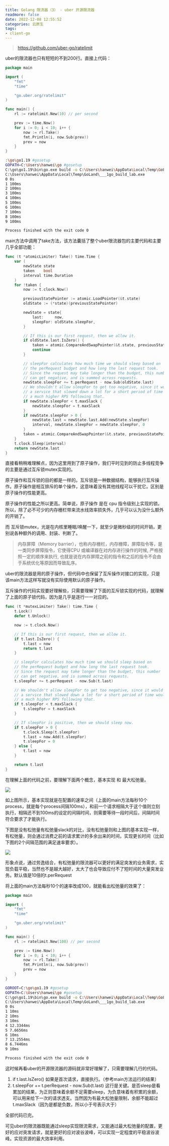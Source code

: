 ```yaml
---
title: Golang 限流器（3） - uber 开源限流器
readmore: false
date: 2022-12-08 12:55:52
categories: 云原生
tags:
- client-go
---
```


> https://github.com/uber-go/ratelimit

uber的限流器也只有短短的不到200行。直接上代码：

```go
package main

import (
	"fmt"
	"time"

	"go.uber.org/ratelimit"
)

func main() {
	rl := ratelimit.New(10) // per second

	prev := time.Now()
	for i := 0; i < 10; i++ {
		now := rl.Take()
		fmt.Println(i, now.Sub(prev))
		prev = now
	}
}
```

```bash
:\go\go1.19 #gosetup
GOPATH=C:\Users\hanwei\go #gosetup
C:\go\go1.19\bin\go.exe build -o C:\Users\hanwei\AppData\Local\Temp\GoLand\___1go_build_lab.exe lab #gosetup
C:\Users\hanwei\AppData\Local\Temp\GoLand\___1go_build_lab.exe
0 0s
1 100ms
2 100ms
3 100ms
4 100ms
5 100ms
6 100ms
7 100ms
8 100ms
9 100ms

Process finished with the exit code 0
```

main方法中调用了take方法，该方法囊括了整个uber限流器包的主要代码和主要几乎全部功能：

```go
func (t *atomicLimiter) Take() time.Time {
	var (
		newState state
		taken    bool
		interval time.Duration
	)
	for !taken {
		now := t.clock.Now()

		previousStatePointer := atomic.LoadPointer(&t.state)
		oldState := (*state)(previousStatePointer)

		newState = state{
			last:     now,
			sleepFor: oldState.sleepFor,
		}

		// If this is our first request, then we allow it.
		if oldState.last.IsZero() {
			taken = atomic.CompareAndSwapPointer(&t.state, previousStatePointer, unsafe.Pointer(&newState))
			continue
		}

		// sleepFor calculates how much time we should sleep based on
		// the perRequest budget and how long the last request took.
		// Since the request may take longer than the budget, this number
		// can get negative, and is summed across requests.
		newState.sleepFor += t.perRequest - now.Sub(oldState.last)
		// We shouldn't allow sleepFor to get too negative, since it would mean that
		// a service that slowed down a lot for a short period of time would get
		// a much higher RPS following that.
		if newState.sleepFor < t.maxSlack {
			newState.sleepFor = t.maxSlack
		}
		if newState.sleepFor > 0 {
			newState.last = newState.last.Add(newState.sleepFor)
			interval, newState.sleepFor = newState.sleepFor, 0
		}
		taken = atomic.CompareAndSwapPointer(&t.state, previousStatePointer, unsafe.Pointer(&newState))
	}
	t.clock.Sleep(interval)
	return newState.last
}
```

直接看稍稍难理解点，因为这里用到了原子操作，我们平时见到的防止多线程竞争的主要是通过互斥锁mutex实现的。

原子操作和互斥锁的目的都是一样的。互斥锁是一种数据结构，能够执行互斥操作。原子操作是相互排斥的单个操作，这意味着没有其他线程可以干扰它。区别是原子操作的性能更高。

原子操作的性能之所以更高。简单说，原子操作 是在 cpu 指令级别上实现的锁。所以，除了必不可少的内存栅栏带来流水线效率损失外，几乎可以认为没什么额外的开销了。

而 互斥锁mutex，光是在内核里睡眠/唤醒一下，就至少是微秒级的时间开销，更别说各种额外的调用、封装、判断了。

> 内存屏障（Memory barrier），也称内存栅栏，内存栅障，屏障指令等，是一类同步屏障指令，它使得CPU 或编译器在对内存进行操作的时候, 严格按照一定的顺序来执行, 也就是说在内存屏障之前的指令和之后的指令不会由于系统优化等原因而导致乱序。

uber的限流器是用的原子操作，但代码中也保留了互斥操作对接口的实现，只是该main方法这样写就没有实际使用默认的原子操作。

互斥操作的代码实现要好理解些，只需要理解了下面的互斥锁实现的代码，就理解了上面的原子锁代码，因为是几乎是逐行一一对应的。

```go
func (t *mutexLimiter) Take() time.Time {
	t.Lock()
	defer t.Unlock()

	now := t.clock.Now()

	// If this is our first request, then we allow it.
	if t.last.IsZero() {
		t.last = now
		return t.last
	}

	// sleepFor calculates how much time we should sleep based on
	// the perRequest budget and how long the last request took.
	// Since the request may take longer than the budget, this number
	// can get negative, and is summed across requests.
	t.sleepFor += t.perRequest - now.Sub(t.last)

	// We shouldn't allow sleepFor to get too negative, since it would mean that
	// a service that slowed down a lot for a short period of time would get
	// a much higher RPS following that.
	if t.sleepFor < t.maxSlack {
		t.sleepFor = t.maxSlack
	}

	// If sleepFor is positive, then we should sleep now.
	if t.sleepFor > 0 {
		t.clock.Sleep(t.sleepFor)
		t.last = now.Add(t.sleepFor)
		t.sleepFor = 0
	} else {
		t.last = now
	}

	return t.last
}
```

在理解上面的代码之前，要理解下面两个概念，基本实现 和 最大松弛量。

![](/images/golang-rate-3/1.png)

如上图所示，基本实现就是在配置的速率之间（上面的main方法每秒10个process，就是每个process间隔100ms），和前一个请求相隔大于这个值则立刻执行，相隔还不到100ms的设定的间隔时间，则需要等待一段时间后，间隔时间符合要求了才能执行。

下图是没有松弛量有松弛量slack的对比，没有松弛量则和上图的基本实现一样，有松弛量，则会通过消费之前的请求累计的多余出来的时间，实现更长时间（比如下图的2个间隔范围的满足速率要求）。

![](/images/golang-rate-3/2.png)

形象点说，通过劳逸结合，有松弛量的限流器可以更好的满足突发的业务需求，实现负载平稳，当然也不是越大越好，太大了也会导致应付不了短时间的大量突发业务。默认值是10倍的t.perRequest

将上面的main方法每秒10个的速率改成100，就能看出松弛量的效果了：

```go
package main

import (
	"fmt"
	"time"

	"go.uber.org/ratelimit"
)

func main() {
	rl := ratelimit.New(100) // per second

	prev := time.Now()
	for i := 0; i < 10; i++ {
		now := rl.Take()
		fmt.Println(i, now.Sub(prev))
		prev = now
	}
}
```

```bash
GOROOT=C:\go\go1.19 #gosetup
GOPATH=C:\Users\hanwei\go #gosetup
C:\go\go1.19\bin\go.exe build -o C:\Users\hanwei\AppData\Local\Temp\GoLand\___1go_build_lab.exe lab #gosetup
C:\Users\hanwei\AppData\Local\Temp\GoLand\___1go_build_lab.exe
0 0s
1 10ms
2 10ms
3 10ms
4 12.3344ms
5 7.6656ms
6 10ms
7 13.2554ms
8 6.7446ms
9 10ms

Process finished with the exit code 0
```

这时候再看uber的开源限流器的源码就非常好理解了，只需要理解几行的代码。
1. if t.last.IsZero() 如果是首次请求，直接执行。（参考main方法运行的结果）
2. t.sleepFor += t.perRequest - now.Sub(t.last) 这行是关键。是否sleep是看累加的结果，为正则意味着余额不足需要sleep，为负意味着有积累的余额，可以用来给下一次的请求透支。当然因为有最大松弛量限制，余额不能超过t.maxSlack（因为是都是负数，所以小于号表示大于）

全部代码已完。

可见uber的限流器既能通过sleep实现限流需求，又能通过最大松弛量的配置，更好的应对突发请求，就是更好的应对波谷波峰，可以实现一定程度的平稳波谷波峰。实现资源的最大效率利用。